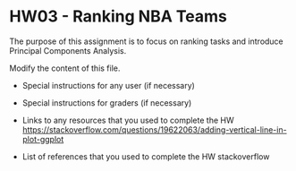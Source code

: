 # HW03 - Ranking NBA Teams

The purpose of this assignment is to focus on ranking tasks and introduce Principal Components Analysis.

Modify the content of this file.

- Special instructions for any user (if necessary)
- Special instructions for graders (if necessary)
- Links to any resources that you used to complete the HW
  <https://stackoverflow.com/questions/19622063/adding-vertical-line-in-plot-ggplot>

- List of references that you used to complete the HW
    stackoverflow